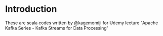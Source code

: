 # Introduction

These are scala codes written by @kagemomiji for Udemy lecture "Apache Kafka Series - Kafka Streams for Data Processing"

